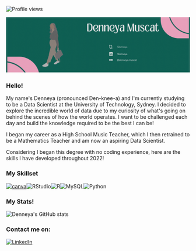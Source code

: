 ![Profile views](https://gpvc.arturio.dev/Denneya)

![Banner](https://github.com/Denneya/Denneya/blob/main/Banner.gif)

### Hello!
My name's Denneya (pronounced Den-knee-a) and I'm currently studying to be a Data Scientist at the University of Technology, Sydney.
I decided to explore the incredible world of data due to my curiosity of what's going on behind the scenes of how the world operates.
I want to be challenged each day and build the knowledge required to be the best I can be!

I began my career as a High School Music Teacher, which I then retrained to be a Mathematics Teacher and am now an aspiring Data Scientist. 

Considering I began this degree with no coding experience, here are the skills I have developed throughout 2022!

### My Skillset

[![canva](https://img.shields.io/badge/Canva-%2300C4CC.svg?&style=for-the-badge&logo=Canva&logoColor=white)](https://github.com/alexandresanlim/Badges4-README.md-Profile)![RStudio](https://img.shields.io/badge/RStudio-4285F4?style=for-the-badge&logo=rstudio&logoColor=white)![R](https://img.shields.io/badge/r-%23276DC3.svg?style=for-the-badge&logo=r&logoColor=white)![MySQL](https://img.shields.io/badge/mysql-%2300f.svg?style=for-the-badge&logo=mysql&logoColor=white)![Python](https://img.shields.io/badge/python-3670A0?style=for-the-badge&logo=python&logoColor=ffdd54)


<!--
**Denneya/Denneya** is a ✨ _special_ ✨ repository because its `README.md` (this file) appears on your GitHub profile.

Here are some ideas to get you started:

- 🔭 I’m currently working on ...
- 🌱 I’m currently learning ...
- 👯 I’m looking to collaborate on ...
- 🤔 I’m looking for help with ...
- 💬 Ask me about ...
- 📫 How to reach me: ...
- 😄 Pronouns: ...
- ⚡ Fun fact: ...
-->

### My Stats!
![Denneya's GitHub stats](https://github-readme-stats.vercel.app/api?username=Denneya&show_icons=true&bg_color=00000000)






### Contact me on:
[![LinkedIn](https://img.shields.io/badge/LinkedIn-0077B5?style=for-the-badge&logo=linkedin&logoColor=white)](https://www.linkedin.com/in/denneyamuscat)
